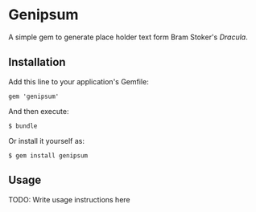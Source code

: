 # Genipsum

A simple gem to generate place holder text form Bram Stoker's *Dracula*.

## Installation

Add this line to your application's Gemfile:

    gem 'genipsum'

And then execute:

    $ bundle

Or install it yourself as:

    $ gem install genipsum

## Usage

TODO: Write usage instructions here
